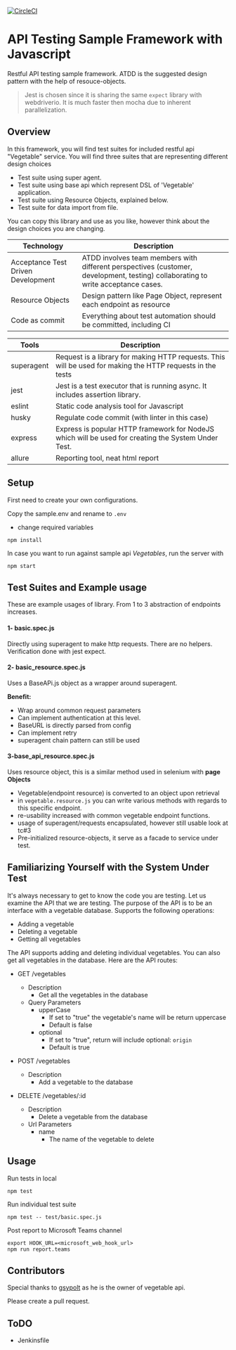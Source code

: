 [![CircleCI](https://circleci.com/gh/serhatbolsu/api-test-javascript-jest-boilerplate.svg?style=svg)](https://circleci.com/gh/serhatbolsu/api-test-javascript-jest-boilerplate)
# API Testing Sample Framework with Javascript
Restful API testing sample framework. ATDD is the suggested design pattern with the help of resouce-objects.

> Jest is chosen since it is sharing the same `expect` library with webdriverio. 
> It is much faster then mocha due to inherent parallelization. 


## Overview

In this framework, you will find test suites for included restful api "Vegetable" service. 
You will find three suites that are representing different design choices
- Test suite using super agent.
- Test suite using base api which represent DSL of 'Vegetable' application.
- Test suite using Resource Objects, explained below.
- Test suite for data import from file.

You can copy this library and use as you like, however think about the design choices you are changing.

| Technology | Description | 
| ---------- | ----------- |
| Acceptance Test Driven Development | ATDD involves team members with different perspectives (customer, development, testing) collaborating to write acceptance cases. |
| Resource Objects | Design pattern like Page Object, represent each endpoint as resource | 
| Code as commit | Everything about test automation should be committed, including CI | 

| Tools | Description |
| --- | --- |
| superagent | Request is a library for making HTTP requests. This will be used for making the HTTP requests in the tests |
| jest | Jest is a test executor that is running async. It includes assertion library. |
| eslint | Static code analysis tool for Javascript |
| husky | Regulate code commit (with linter in this case) |
| express | Express is popular HTTP framework for NodeJS which will be used for creating the System Under Test. |
| allure | Reporting tool, neat html report |

## Setup
First need to create your own configurations.

Copy the sample.env and rename to `.env`
- change required variables

```npm install```

In case you want to run against sample api *Vegetables*, 
run the server with

```npm start```


## Test Suites and Example usage
These are example usages of library. From 1 to 3 abstraction of endpoints increases.

#### 1- basic.spec.js
Directly using superagent to make http requests.
There are no helpers. Verification done with jest expect.

#### 2- basic_resource.spec.js
Uses a BaseAPi.js object as a wrapper around superagent.

**Benefit:**

- Wrap around common request parameters
- Can implement authentication at this level.
- BaseURL is directly parsed from config
- Can implement retry
- superagent chain pattern can still be used

#### 3-base_api_resource.spec.js
Uses resource object, this is a similar method used in selenium with **page Objects**

- Vegetable(endpoint resource) is converted to an object upon retrieval
- in `vegetable.resource.js` you can write various methods with regards to this specific endpoint.
- re-usability increased with common vegetable endpoint functions.
- usage of superagent/requests encapsulated, however still usable look at tc#3
- Pre-initialized resource-objects, it serve as a facade to service under test.


## Familiarizing Yourself with the System Under Test

It's always necessary to get to know the code you are testing. 
Let us examine the API that we are testing. The purpose of the API is to be an interface with a vegetable database. 
Supports the following operations:

- Adding a vegetable
- Deleting a vegetable
- Getting all vegetables

The API supports adding and deleting individual vegetables. You can also get all vegetables in the database. Here are the API routes:

* GET /vegetables
    * Description
        * Get all the vegetables in the database
    * Query Parameters
        * upperCase
            * If set to "true" the vegetable's name will be return uppercase
            * Default is false
        * optional
            * If set to "true", return will include optional: `origin`
            * Default is true

* POST /vegetables
    * Description
        * Add a vegetable to the database

* DELETE /vegetables/:id
    * Description
        * Delete a vegetable from the database
    * Url Parameters
        * name
            * The name of the vegetable to delete 


## Usage
Run tests in local

```npm test```

Run individual test suite

```npm test -- test/basic.spec.js```

Post report to Microsoft Teams channel
```
export HOOK_URL=<microsoft_web_hook_url>
npm run report.teams

```

## Contributors
Special thanks to [gsypolt](https://github.com/gsypolt/api-testing-javascript) as he is the owner of vegetable api.

Please create a pull request.


## ToDO

- Jenkinsfile
